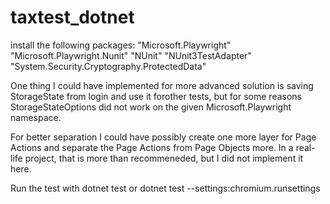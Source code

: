 # taxtest_dotnet

install the following packages:
"Microsoft.Playwright"
"Microsoft.Playwright.Nunit"
"NUnit"
"NUnit3TestAdapter"
"System.Security.Cryptography.ProtectedData"

One thing I could have implemented for more advanced solution is saving StorageState from login and use it forother tests, but for some reasons StorageStateOptions did not work on the given Microsoft.Playwright namespace.

For better separation I could have possibly create one more layer for Page Actions and separate the Page Actions from Page Objects more. In a real-life project, that is more than recommeneded, but I did not implement it here.

Run the test with dotnet test or dotnet test --settings:chromium.runsettings

